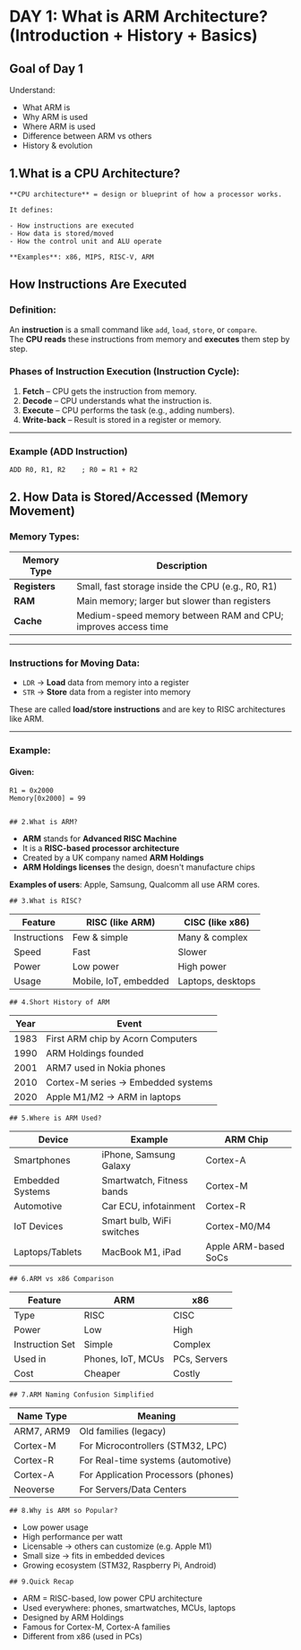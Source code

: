 # DAY 1: What is ARM Architecture? (Introduction + History + Basics)

## Goal of Day 1

Understand:

- What ARM is  
- Why ARM is used  
- Where ARM is used  
- Difference between ARM vs others  
- History & evolution


## 1.What is a CPU Architecture?
```
**CPU architecture** = design or blueprint of how a processor works.

It defines:

- How instructions are executed  
- How data is stored/moved  
- How the control unit and ALU operate  

**Examples**: x86, MIPS, RISC-V, ARM
```
## How Instructions Are Executed

### Definition:
An **instruction** is a small command like `add`, `load`, `store`, or `compare`.  
The **CPU reads** these instructions from memory and **executes** them step by step.

### Phases of Instruction Execution (Instruction Cycle):

1. **Fetch** – CPU gets the instruction from memory.
2. **Decode** – CPU understands what the instruction is.
3. **Execute** – CPU performs the task (e.g., adding numbers).
4. **Write-back** – Result is stored in a register or memory.

---

### Example (ADD Instruction)

```assembly
ADD R0, R1, R2    ; R0 = R1 + R2

```
## 2. How Data is Stored/Accessed (Memory Movement)

### Memory Types:

| Memory Type   | Description                                                 |
|---------------|-------------------------------------------------------------|
| **Registers** | Small, fast storage inside the CPU (e.g., R0, R1)           |
| **RAM**       | Main memory; larger but slower than registers               |
| **Cache**     | Medium-speed memory between RAM and CPU; improves access time |

---

### Instructions for Moving Data:

- `LDR` → **Load** data from memory into a register
- `STR` → **Store** data from a register into memory

These are called **load/store instructions** and are key to RISC architectures like ARM.

---

### Example:

#### Given:

```text
R1 = 0x2000  
Memory[0x2000] = 99


## 2.What is ARM?
```
- **ARM** stands for **Advanced RISC Machine**  
- It is a **RISC-based processor architecture**  
- Created by a UK company named **ARM Holdings**  
- **ARM Holdings licenses** the design, doesn't manufacture chips  

**Examples of users**: Apple, Samsung, Qualcomm all use ARM cores.
```
## 3.What is RISC?
```
| Feature     | RISC (like ARM)        | CISC (like x86)         |
|-------------|------------------------|--------------------------|
| Instructions| Few & simple           | Many & complex           |
| Speed       | Fast                   | Slower                   |
| Power       | Low power              | High power               |
| Usage       | Mobile, IoT, embedded  | Laptops, desktops        |

```
## 4.Short History of ARM
```
| Year | Event                                   |
|------|-----------------------------------------|
| 1983 | First ARM chip by Acorn Computers       |
| 1990 | ARM Holdings founded                    |
| 2001 | ARM7 used in Nokia phones               |
| 2010 | Cortex-M series → Embedded systems      |
| 2020 | Apple M1/M2 → ARM in laptops            |
```
## 5.Where is ARM Used?
```
| Device           | Example                     | ARM Chip            |
|------------------|-----------------------------|----------------------|
| Smartphones      | iPhone, Samsung Galaxy       | Cortex-A             |
| Embedded Systems | Smartwatch, Fitness bands    | Cortex-M             |
| Automotive       | Car ECU, infotainment        | Cortex-R             |
| IoT Devices      | Smart bulb, WiFi switches    | Cortex-M0/M4         |
| Laptops/Tablets  | MacBook M1, iPad             | Apple ARM-based SoCs |
```
## 6.ARM vs x86 Comparison
```
| Feature        | ARM              | x86             |
|----------------|------------------|-----------------|
| Type           | RISC             | CISC            |
| Power          | Low              | High            |
| Instruction Set| Simple           | Complex         |
| Used in        | Phones, IoT, MCUs| PCs, Servers    |
| Cost           | Cheaper          | Costly          |
```
## 7.ARM Naming Confusion Simplified
```
| Name Type     | Meaning                                  |
|---------------|------------------------------------------|
| ARM7, ARM9    | Old families (legacy)                    |
| Cortex-M      | For Microcontrollers (STM32, LPC)        |
| Cortex-R      | For Real-time systems (automotive)       |
| Cortex-A      | For Application Processors (phones)      |
| Neoverse      | For Servers/Data Centers                 |
```
## 8.Why is ARM so Popular?
```
- Low power usage  
- High performance per watt  
- Licensable → others can customize (e.g. Apple M1)  
- Small size → fits in embedded devices  
- Growing ecosystem (STM32, Raspberry Pi, Android)
```
## 9.Quick Recap
```
- ARM = RISC-based, low power CPU architecture  
- Used everywhere: phones, smartwatches, MCUs, laptops  
- Designed by ARM Holdings  
- Famous for Cortex-M, Cortex-A families  
- Different from x86 (used in PCs)
```
